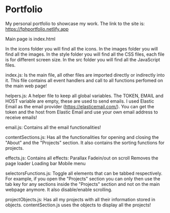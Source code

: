 # Portfolio
My personal portfolio to showcase my work.
The link to the site is: https://fphportfolio.netlify.app

Main page is index.html 

In the icons folder you will find all the icons.
In the images folder you will find all the images.
In the style folder you will find all the CSS files, each file is for different screen size.
In the src folder you will find all the JavaScript files.

index.js:
Is the main file, all other files are imported directly or indirectly into it.
This file contains all event handlers and call to all functions perfomed on the main web page!

helpers.js:
A helper file to keep all global variables. The TOKEN, EMAIL and HOST variable are empty, these are used to send emails.
I used Elastic Email as the email provider (https://elasticemail.com/). You can get the token and the host from Elastic Email and use your own email address to receive emails!

email.js:
Contains all the email functionalities!

contentSections.js:
Has all the functionalities for opening and closing the "About" and the "Projects" section. It also contains the sorting functions for projects.

effects.js:
Contains all effects:
  Parallax
  Fadein/out on scroll
  Removes the page loader
  Loading bar
  Mobile menu

selectorsFunctions.js:
Toggle all elements that can be tabbed respectively. For example, if you open the "Projects" section you can only then use the tab key for any sections inside the "Projects" section and not on the main webpage anymore.
It also disable/enable scrolling.

projectObjects.js:
Has all my projects with all their information stored in objects. contentSection.js uses the objects to display all the projects!
